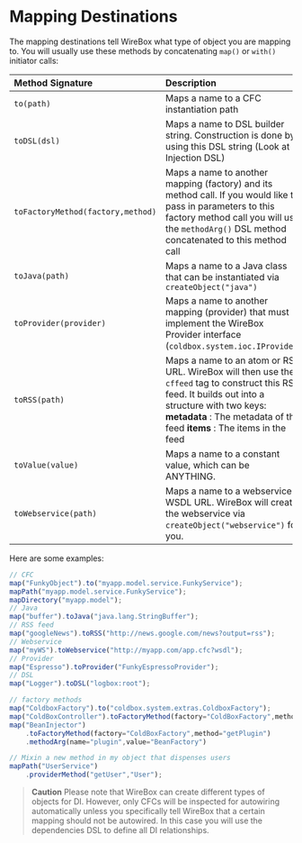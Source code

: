 # Mapping Destinations

The mapping destinations tell WireBox what type of object you are mapping to. You will usually use these methods by concatenating `map()` or `with()` initiator calls:

| Method Signature | Description |
| :--- | :--- |
| `to(path)` | Maps a name to a CFC instantiation path |
| `toDSL(dsl)` | Maps a name to DSL builder string. Construction is done by using this DSL string \(Look at Injection DSL\) |
| `toFactoryMethod(factory,method)` | Maps a name to another mapping \(factory\) and its method call. If you would like to pass in parameters to this factory method call you will use the `methodArg()` DSL method concatenated to this method call |
| `toJava(path)` | Maps a name to a Java class that can be instantiated via `createObject("java")` |
| `toProvider(provider)` | Maps a name to another mapping \(provider\) that must implement the WireBox Provider interface \(`coldbox.system.ioc.IProvider`\) |
| `toRSS(path)` | Maps a name to an atom or RSS URL. WireBox will then use the `cffeed` tag to construct this RSS feed. It builds out into a structure with two keys: **metadata** : The metadata of the feed **items** : The items in the feed |
| `toValue(value)` | Maps a name to a constant value, which can be ANYTHING. |
| `toWebservice(path)` | Maps a name to a webservice WSDL URL. WireBox will create the webservice via `createObject("webservice")` for you. |

Here are some examples:

```javascript
// CFC
map("FunkyObject").to("myapp.model.service.FunkyService");
mapPath("myapp.model.service.FunkyService");
mapDirectory("myapp.model");
// Java
map("buffer").toJava("java.lang.StringBuffer");
// RSS feed
map("googleNews").toRSS("http://news.google.com/news?output=rss");
// Webservice
map("myWS").toWebservice("http://myapp.com/app.cfc?wsdl");
// Provider
map("Espresso").toProvider("FunkyEspressoProvider");
// DSL
map("Logger").toDSL("logbox:root");

// factory methods
map("ColdboxFactory").to("coldbox.system.extras.ColdboxFactory");
map("ColdBoxController").toFactoryMethod(factory="ColdBoxFactory",method="getColdBox");
map("BeanInjector")
    .toFactoryMethod(factory="ColdBoxFactory",method="getPlugin")
    .methodArg(name="plugin",value="BeanFactory")

// Mixin a new method in my object that dispenses users
mapPath("UserService")
    .providerMethod("getUser","User");
```

> **Caution** Please note that WireBox can create different types of objects for DI. However, only CFCs will be inspected for autowiring automatically unless you specifically tell WireBox that a certain mapping should not be autowired. In this case you will use the dependencies DSL to define all DI relationships.

